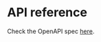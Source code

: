 # API reference

Check the OpenAPI spec [here](https://github.com/wazuh/wazuh-indexer-plugins/blob/6.0.0/plugins/command-manager/openapi.yml).
